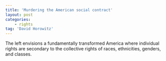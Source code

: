 ```yaml
---
title: 'Murdering the American social contract'
layout: post
categories:
    - rights
tag: 'David Horowitz'
---
```


The left envisions a fundamentally transformed America where individual rights are secondary to the collective rights of races, ethnicities, genders, and classes.